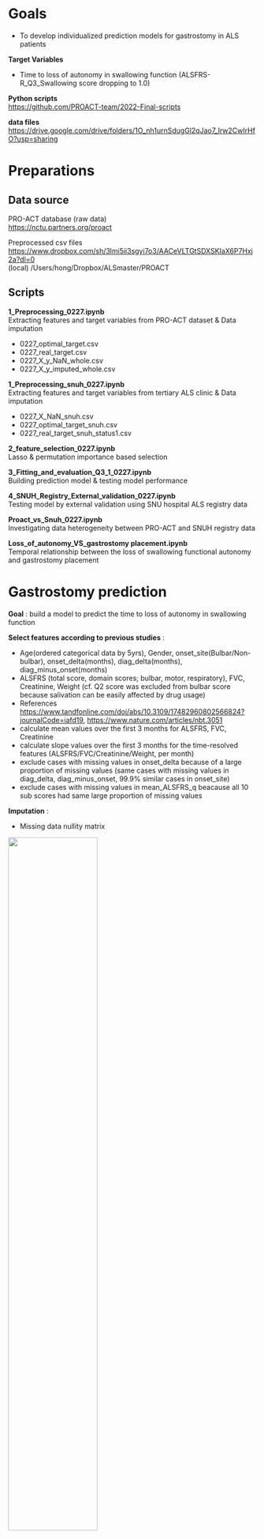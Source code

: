 # Goals
- To develop individualized prediction models for gastrostomy in ALS patients

**Target Variables**     
- Time to loss of autonomy in swallowing function (ALSFRS-R_Q3_Swallowing score dropping to 1.0)

**Python scripts**  
https://github.com/PROACT-team/2022-Final-scripts

**data files**      
https://drive.google.com/drive/folders/1O_nh1urnSdugGl2qJao7_Irw2CwIrHfO?usp=sharing

# Preparations  

## Data source 

PRO-ACT database (raw data)   
https://nctu.partners.org/proact  

Preprocessed csv files   
https://www.dropbox.com/sh/3lmi5ii3sgyi7o3/AACeVLTGtSDXSKIaX6P7Hxj2a?dl=0  
(local) /Users/hong/Dropbox/ALSmaster/PROACT  

## Scripts   
**1_Preprocessing_0227.ipynb**   
Extracting features and target variables from PRO-ACT dataset & Data imputation
- 0227_optimal_target.csv
- 0227_real_target.csv
- 0227_X_y_NaN_whole.csv
- 0227_X_y_imputed_whole.csv

**1_Preprocessing_snuh_0227.ipynb**   
Extracting features and target variables from tertiary ALS clinic & Data imputation
- 0227_X_NaN_snuh.csv
- 0227_optimal_target_snuh.csv
- 0227_real_target_snuh_status1.csv

**2_feature_selection_0227.ipynb**    
Lasso & permutation importance based selection
     
**3_Fitting_and_evaluation_Q3_1_0227.ipynb**      
Building prediction model & testing model performance

**4_SNUH_Registry_External_validation_0227.ipynb**   
Testing model by external validation using SNU hospital ALS registry data

**Proact_vs_Snuh_0227.ipynb**           
Investigating data heterogeneity between PRO-ACT and SNUH registry data

**Loss_of_autonomy_VS_gastrostomy placement.ipynb**         
Temporal relationship between the loss of swallowing functional autonomy and gastrostomy placement

# Gastrostomy prediction

**Goal** : 
build a model to predict the time to loss of autonomy in swallowing function

**Select features according to previous studies** :    
- Age(ordered categorical data by 5yrs), Gender, onset_site(Bulbar/Non-bulbar), onset_delta(months), diag_delta(months), diag_minus_onset(months) 
- ALSFRS (total score, domain scores; bulbar, motor, respiratory), FVC, Creatinine, Weight (cf. Q2 score was excluded from bulbar score because salivation can be easily affected by drug usage)
- References https://www.tandfonline.com/doi/abs/10.3109/17482960802566824?journalCode=iafd19, https://www.nature.com/articles/nbt.3051
- calculate mean values over the first 3 months for ALSFRS, FVC, Creatinine     
- calculate slope values over the first 3 months for the time-resolved features (ALSFRS/FVC/Creatinine/Weight, per month)            
- exclude cases with missing values in onset_delta because of a large proportion of missing values (same cases with missing values in diag_delta, diag_minus_onset, 99.9% similar cases in onset_site)
- exclude cases with missing values in mean_ALSFRS_q beacause all 10 sub scores had same large proportion of missing values 

**Imputation** :
- Missing data nullity matrix
<img src="https://user-images.githubusercontent.com/79128639/135747347-39fef080-14d1-43df-9a00-a46ef2b6401d.PNG" width="60%">

- Missing data nullity matrix after excluding cases with missing values in onset_delta, mean_ALSFRS_Q
<img src="https://user-images.githubusercontent.com/79128639/135713545-8b813052-d727-4eec-8f13-c73ee36f45b9.png" width="60%">

- Missing data proportion circle graph
<img src="https://user-images.githubusercontent.com/79128639/135709837-3121e213-d58c-4f83-a766-ac52259289cc.png" width="60%">

- Imputation using iterativeImputer in scikit-learn

**Algorithm** :          
- Accelerated failure time (parametric)
- Cox proportional hazard model (semi-parametric)
- Random survival forests (machine-learning)

**Feature selection - Wrapper method applied to each algorithm** : 
- Lasso regression(AFT, COX) & permutation importance based selection(RSF)
- selected features
<img src="https://user-images.githubusercontent.com/78291206/156963956-44dbbcbb-7d7c-4544-a616-cff3938d6fde.png"  width="400" height="400"/>

**Model Performance** :         
- *C-index* in repeated 5-fold cross validation        
models show C-index around 0.86
![image](https://user-images.githubusercontent.com/78291206/156964360-3b6eed0c-9769-48c2-bc29-aaa9fca270a6.png)


- *D-calibration* in repeated 5-fold cross validation
chi-square goodness of fit among 10 percentile bins
<img src="https://user-images.githubusercontent.com/78291206/156966144-58917610-53f1-4977-a9d0-37b7bfa89d23.png"  width="500" height="400"/>

- *Integrated Brier score* done in cross validation frame [1 ~ 30 months]
<img src="https://user-images.githubusercontent.com/78291206/156965872-05378922-6d4e-4f50-9159-a927fb9d0443.png"  width="670" height="320"/>

- *Group Stratification*      
Prediction matches well with Kaplan Meier in Rapid and Intermediate group but not much in slow group
![image](https://user-images.githubusercontent.com/78291206/156965912-3876477d-bd82-4054-9e05-f70f65ff5164.png)

**External validation in SNUH data**:
- Bootstrap *C-index*
<img src="https://user-images.githubusercontent.com/78291206/156966842-1c223751-92a6-4d2d-959f-f7b0438eefc7.png"  width="670" height="320"/>

- Bootstrap *D-calibration*
<img src="https://user-images.githubusercontent.com/78291206/156966899-dc313b72-70ef-40f8-a739-3d71c5293497.png"  width="500" height="400"/>

- *Integrated Brier score* in whole SNUH data
![image](https://user-images.githubusercontent.com/78291206/156967171-195669e1-ec2f-4a47-8c93-c7ccec8be87b.png)

- Demonstration on random 5 patient
![image](https://user-images.githubusercontent.com/78291206/156967301-ac893665-89e4-49b3-9840-e6d18cfd567b.png)


